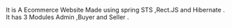 It is A Ecommerce Website Made using spring STS ,Rect.JS and Hibernate . It has 3 Modules Admin ,Buyer and Seller .
